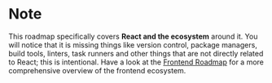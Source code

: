 # Note

This roadmap specifically covers **React and the ecosystem** around it. You will notice that it is missing things like version control, package managers, build tools, linters, task runners and other things that are not directly related to React; this is intentional. Have a look at the [Frontend Roadmap](/frontend) for a more comprehensive overview of the frontend ecosystem.
